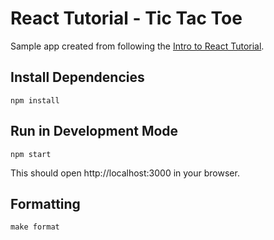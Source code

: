 # React Tutorial - Tic Tac Toe

Sample app created from following the [Intro to React Tutorial][link-to-tutorial].

## Install Dependencies

```shell
npm install
```

## Run in Development Mode

```shell
npm start
```

This should open http://localhost:3000 in your browser.

## Formatting

```shell
make format
```

[link-to-tutorial]: https://reactjs.org/tutorial/tutorial.html

